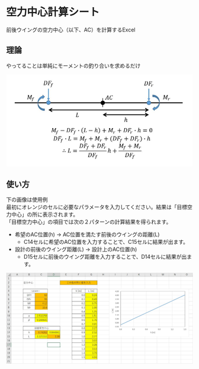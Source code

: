 # 空力中心計算シート
前後ウイングの空力中心（以下、AC）を計算するExcel  

## 理論
やってることは単純にモーメントの釣り合いを求めるだけ  

![fig_AC](https://github.com/KIT-formula/Cradle/blob/image/fig_AC.JPG)


## 使い方
下の画像は使用例  
最初にオレンジのセルに必要なパラメータを入力してください。結果は「目標空力中心」の所に表示されます。  
「目標空力中心」の項目では次の２パターンの計算結果を得られます。  
- 希望のAC位置(h) → AC位置を満たす前後のウイングの距離(L)
  - C14セルに希望のAC位置を入力することで、C15セルに結果が出ます。
- 設計の前後のウイング距離(L) → 設計上のAC位置(h)
  - D15セルに前後のウイング距離を入力することで、D14セルに結果が出ます。

![fig_excel](https://github.com/KIT-formula/Cradle/blob/image/fig_excel.JPG)

